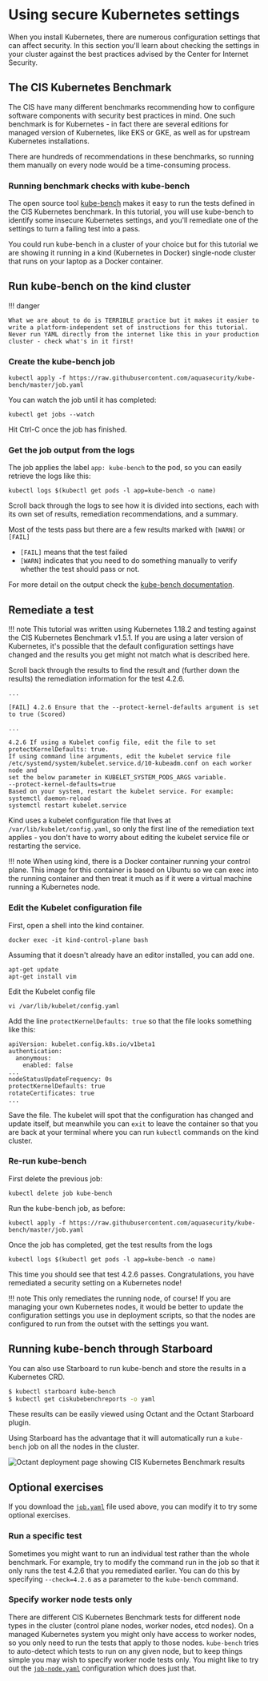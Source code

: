 # Using secure Kubernetes settings

When you install Kubernetes, there are numerous configuration settings that can affect security. In this section you'll learn about checking the settings in your cluster against the best practices advised by the Center for Internet Security.

## The CIS Kubernetes Benchmark

The CIS have many different benchmarks recommending how to configure software components with security best practices in mind. One such benchmark is for Kubernetes - in fact there are several editions for managed version of Kubernetes, like EKS or GKE, as well as for upstream Kubernetes installations.

There are hundreds of recommendations in these benchmarks, so running them manually on every node would be a time-consuming process.

### Running benchmark checks with kube-bench

The open source tool [kube-bench](https://github.com/aquasecurity/kube-bench) makes it easy to run the tests defined in the CIS Kubernetes benchmark. In this tutorial, you will use kube-bench to identify some insecure Kubernetes settings, and you'll remediate one of the settings to turn a failing test into a pass.

You could run kube-bench in a cluster of your choice but for this tutorial we are showing it running in a kind (Kubernetes in Docker) single-node cluster that runs on your laptop as a Docker container.

## Run kube-bench on the kind cluster

!!! danger

    What we are about to do is TERRIBLE practice but it makes it easier to write a platform-independent set of instructions for this tutorial. Never run YAML directly from the internet like this in your production cluster - check what's in it first!

### Create the kube-bench job

```
kubectl apply -f https://raw.githubusercontent.com/aquasecurity/kube-bench/master/job.yaml
```

You can watch the job until it has completed:

```
kubectl get jobs --watch
```

Hit Ctrl-C once the job has finished.

### Get the job output from the logs

The job applies the label `app: kube-bench` to the pod, so you can easily retrieve the logs like this:

```
kubectl logs $(kubectl get pods -l app=kube-bench -o name)
```

Scroll back through the logs to see how it is divided into sections, each with its own set of results, remediation recommendations, and a summary.

Most of the tests pass but there are a few results marked with `[WARN]` or `[FAIL]`

* `[FAIL]` means that the test failed
* `[WARN]` indicates that you need to do something manually to verify whether the test should pass or not.

For more detail on the output check the [kube-bench documentation](https://github.com/aquasecurity/kube-bench#output).

## Remediate a test

!!! note
    This tutorial was written using Kubernetes 1.18.2 and testing against the CIS Kubernetes Benchmark v1.5.1. If you are using a later version of Kubernetes, it's possible that the default configuration settings have changed and the results you get might not match what is described here.

Scroll back through the results to find the result and (further down the results) the remediation information for the test 4.2.6.

```
...

[FAIL] 4.2.6 Ensure that the --protect-kernel-defaults argument is set to true (Scored)

...

4.2.6 If using a Kubelet config file, edit the file to set protectKernelDefaults: true.
If using command line arguments, edit the kubelet service file
/etc/systemd/system/kubelet.service.d/10-kubeadm.conf on each worker node and
set the below parameter in KUBELET_SYSTEM_PODS_ARGS variable.
--protect-kernel-defaults=true
Based on your system, restart the kubelet service. For example:
systemctl daemon-reload
systemctl restart kubelet.service
```

Kind uses a kubelet configuration file that lives at `/var/lib/kubelet/config.yaml`, so only the first line of the remediation text applies - you don't have to worry about editing the kubelet service file or restarting the service.

!!! note
    When using kind, there is a Docker container running your control plane. This image for this container is based on Ubuntu so we can exec into the running container and then treat it much as if it were a virtual machine running a Kubernetes node.

### Edit the Kubelet configuration file

First, open a shell into the kind container.

```
docker exec -it kind-control-plane bash
```

Assuming that it doesn't already have an editor installed, you can add one.

```
apt-get update
apt-get install vim
```

Edit the Kubelet config file

```
vi /var/lib/kubelet/config.yaml
```

Add the line `protectKernelDefaults: true` so that the file looks something like this:

```
apiVersion: kubelet.config.k8s.io/v1beta1
authentication:
  anonymous:
    enabled: false
...
nodeStatusUpdateFrequency: 0s
protectKernelDefaults: true
rotateCertificates: true
...
```

Save the file. The kubelet will spot that the configuration has changed and update itself, but meanwhile you can `exit` to leave the container so that you are back at your terminal where you can run `kubectl` commands on the kind cluster.

### Re-run kube-bench

First delete the previous job:

```
kubectl delete job kube-bench
```

Run the kube-bench job, as before:

```
kubectl apply -f https://raw.githubusercontent.com/aquasecurity/kube-bench/master/job.yaml
```

Once the job has completed, get the test results from the logs

```
kubectl logs $(kubectl get pods -l app=kube-bench -o name)
```

This time you should see that test 4.2.6 passes. Congratulations, you have remediated a security setting on a Kubernetes node!

!!! note
    This only remediates the running node, of course! If you are managing your own Kubernetes nodes, it would be better to update the configuration settings you use in deployment scripts, so that the nodes are configured to run from the outset with the settings you want.

## Running kube-bench through Starboard

You can also use Starboard to run kube-bench and store the results in a Kubernetes CRD.

```sh
$ kubectl starboard kube-bench
$ kubectl get ciskubebenchreports -o yaml
```

These results can be easily viewed using Octant and the Octant Starboard plugin.

Using Starboard has the advantage that it will automatically run a `kube-bench` job on all the nodes in the cluster.

![Octant deployment page showing CIS Kubernetes Benchmark results](img/octant-kube-bench.png)


## Optional exercises

If you download the [`job.yaml`](https://raw.githubusercontent.com/aquasecurity/kube-bench/master/job.yaml) file used above, you can modify it to try some optional exercises.

### Run a specific test

Sometimes you might want to run an individual test rather than the whole benchmark. For example, try to modify the command run in the job so that it only runs the test 4.2.6 that you remediated earlier. You can do this by specifying `--check=4.2.6` as a parameter to the `kube-bench` command.

### Specify worker node tests only

There are different CIS Kubernetes Benchmark tests for different node types in the cluster (control plane nodes, worker nodes, etcd nodes). On a managed Kubernetes system you might only have access to worker nodes, so you only need to run the tests that apply to those nodes. `kube-bench` tries to auto-detect which tests to run on any given node, but to keep things simple you may wish to specify worker node tests only. You might like to try out the [`job-node.yaml`](https://raw.githubusercontent.com/aquasecurity/kube-bench/master/job-node.yaml) configuration which does just that.


